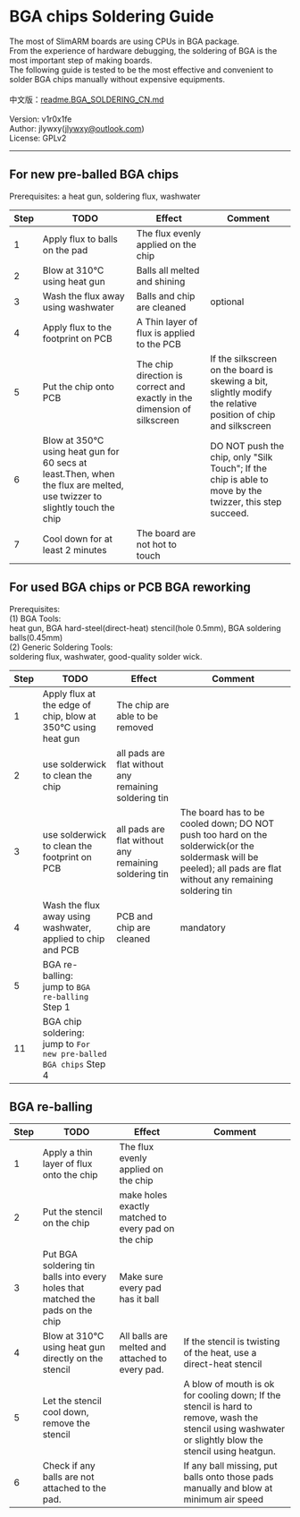 # BGA chips Soldering Guide


The most of SlimARM boards are using CPUs in BGA package.<br> 
From the experience of hardware debugging, 
the soldering of BGA is the most important step of making boards.<br>
The following guide is tested to be the most effective and convenient to solder BGA chips manually without expensive equipments.<br>
<br>
中文版：<a href="readme.BGA_SOLDERING_CN.md">readme.BGA_SOLDERING_CN.md</a><br>
<br>
Version: v1r0x1fe<br>
Author: jlywxy(jlywxy@outlook.com)<br>
License: GPLv2<br>
- --

## For new pre-balled BGA chips
Prerequisites: a heat gun, soldering flux, washwater

Step|TODO|Effect|Comment
-|-|-|-
1|Apply flux to balls on the pad|The flux evenly applied on the chip|
2|Blow at 310°C using heat gun|Balls all melted and shining|
3|Wash the flux away using washwater|Balls and chip are cleaned|optional
4|Apply flux to the footprint on PCB|A Thin layer of flux is applied to the PCB|
5|Put the chip onto PCB|The chip direction is correct and exactly in the dimension of silkscreen|If the silkscreen on the board is skewing a bit, slightly modify the relative position of chip and silkscreen
6|Blow at 350°C using heat gun for 60 secs at least.Then, when the flux are melted, use twizzer to slightly touch the chip||DO NOT push the chip, only "Silk Touch"; If the chip is able to move by the twizzer, this step succeed.
7|Cool down for at least 2 minutes|The board are not hot to touch|

## For used BGA chips or PCB BGA reworking
Prerequisites: <br>
(1) BGA Tools: <br>
heat gun, BGA hard-steel(direct-heat) stencil(hole 0.5mm), BGA soldering <br>balls(0.45mm) <br>
(2) Generic Soldering Tools: <br>
soldering flux, washwater, good-quality solder wick.<br>

Step|TODO|Effect|Comment
-|-|-|-
1|Apply flux at the edge of chip, blow at 350°C using heat gun|The chip are able to be removed|
2|use solderwick to clean the chip|all pads are flat without any remaining soldering tin|
3|use solderwick to clean the footprint on PCB|all pads are flat without any remaining soldering tin|The board has to be cooled down; DO NOT push too hard on the solderwick(or the soldermask will be peeled); all pads are flat without any remaining soldering tin|
4|Wash the flux away using washwater, applied to chip and PCB|PCB and chip are cleaned|mandatory
5|BGA re-balling: <br>jump to `BGA re-balling` Step 1||
11|BGA chip soldering: <br>jump to `For new pre-balled BGA chips` Step 4||

## BGA re-balling

Step|TODO|Effect|Comment
-|-|-|-
1|Apply a thin layer of flux onto the chip|The flux evenly applied on the chip|
2|Put the stencil on the chip|make holes exactly matched to every pad on the chip|
3|Put BGA soldering tin balls into every holes that matched the pads on the chip|Make sure every pad has it ball
4|Blow at 310°C using heat gun directly on the stencil|All balls are melted and attached to every pad. |If the stencil is twisting of the heat, use a direct-heat stencil
5|Let the stencil cool down, remove the stencil||A blow of mouth is ok for cooling down; If the stencil is hard to remove, wash the stencil using washwater or slightly blow the stencil using heatgun.
6|Check if any balls are not attached to the pad. ||If any ball missing, put balls onto those pads manually and blow at minimum air speed